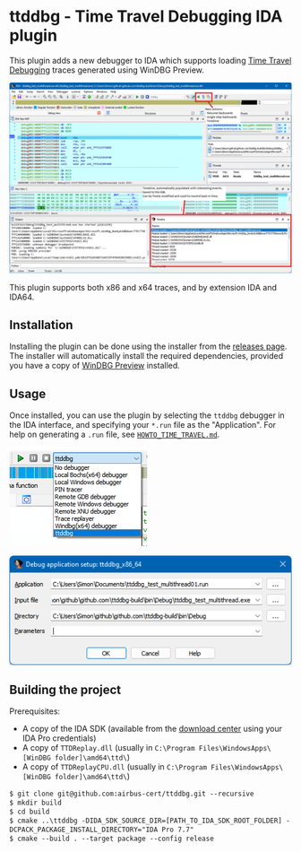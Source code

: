 # ttddbg - Time Travel Debugging IDA plugin

This plugin adds a new debugger to IDA which supports loading [Time Travel Debugging](https://docs.microsoft.com/en-us/windows-hardware/drivers/debugger/time-travel-debugging-overview) traces generated using WinDBG Preview.

![ttddbg main window](screenshots/main_window.png)

This plugin supports both x86 and x64 traces, and by extension IDA and IDA64.

## Installation

Installing the plugin can be done using the installer from the [releases page](releases). The installer will automatically install the required dependencies, provided you have a copy of [WinDBG Preview](https://apps.microsoft.com/store/detail/windbg-preview/9PGJGD53TN86) installed.

## Usage

Once installed, you can use the plugin by selecting the `ttddbg` debugger in the IDA interface, and specifying your `*.run` file as the "Application". For help on generating a `.run` file, see [`HOWTO_TIME_TRAVEL.md`](HOWTO_TIME_TRAVEL.md).

![ttddbg debugger](screenshots/ida_ttddbg_dropdown.png)

![ttdbg debugger setup](screenshots/ida_ttddbg_run.png)

## Building the project

Prerequisites:

- A copy of the IDA SDK (available from the [download center](https://hex-rays.com/download-center/) using your IDA Pro credentials)
- A copy of `TTDReplay.dll` (usually in `C:\Program Files\WindowsApps\[WinDBG folder]\amd64\ttd\`)
- A copy of `TTDReplayCPU.dll` (usually in `C:\Program Files\WindowsApps\[WinDBG folder]\amd64\ttd\`)

```
$ git clone git@github.com:airbus-cert/ttddbg.git --recursive
$ mkdir build
$ cd build
$ cmake ..\ttddbg -DIDA_SDK_SOURCE_DIR=[PATH_TO_IDA_SDK_ROOT_FOLDER] -DCPACK_PACKAGE_INSTALL_DIRECTORY="IDA Pro 7.7"
$ cmake --build . --target package --config release
```
